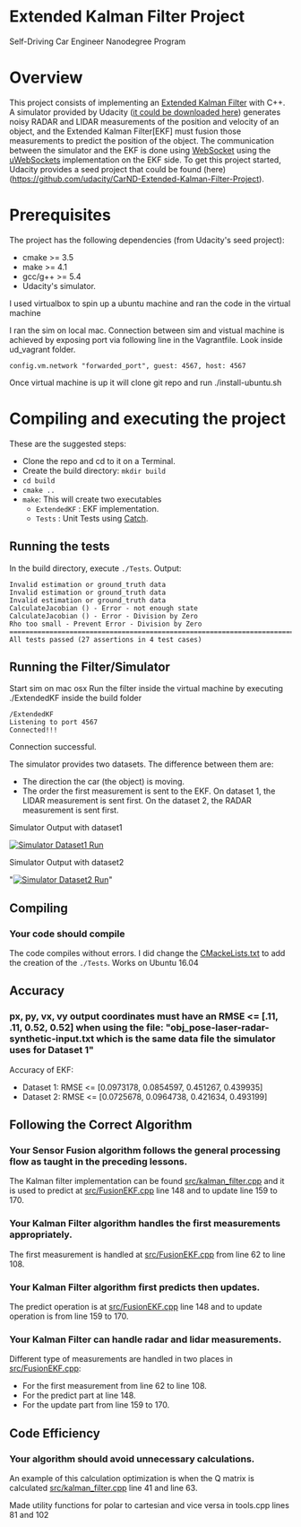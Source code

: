 # Extended Kalman Filter Project
Self-Driving Car Engineer Nanodegree Program

# Overview
This project consists of implementing an [Extended Kalman Filter](https://en.wikipedia.org/wiki/Extended_Kalman_filter) with C++. A simulator provided by Udacity ([it could be downloaded here](https://github.com/udacity/self-driving-car-sim/releases)) generates noisy RADAR and LIDAR measurements of the position and velocity of an object, and the Extended Kalman Filter[EKF] must fusion those measurements to predict the position of the object. The communication between the simulator and the EKF is done using [WebSocket](https://en.wikipedia.org/wiki/WebSocket) using the [uWebSockets](https://github.com/uNetworking/uWebSockets) implementation on the EKF side.
To get this project started, Udacity provides a seed project that could be found (here)(https://github.com/udacity/CarND-Extended-Kalman-Filter-Project).

# Prerequisites

The project has the following dependencies (from Udacity's seed project):

- cmake >= 3.5
- make >= 4.1
- gcc/g++ >= 5.4
- Udacity's simulator.

I used virtualbox to spin up a ubuntu machine and ran the code in the virtual machine

I ran the sim on local mac. Connection between sim and vistual machine is achieved by 
exposing port via following line in the Vagrantfile. Look inside ud_vagrant folder.

```config.vm.network "forwarded_port", guest: 4567, host: 4567```

Once virtual machine is up it will clone git repo and run ./install-ubuntu.sh

# Compiling and executing the project

These are the suggested steps:

- Clone the repo and cd to it on a Terminal.
- Create the build directory: `mkdir build`
- `cd build`
- `cmake ..`
- `make`: This will create two executables
  - `ExtendedKF` : EKF implementation.
  - `Tests` : Unit Tests using [Catch](https://github.com/philsquared/Catch/blob/master/docs/tutorial.md).

## Running the tests

In the build directory, execute `./Tests`. Output:

```
Invalid estimation or ground_truth data
Invalid estimation or ground_truth data
Invalid estimation or ground_truth data
CalculateJacobian () - Error - not enough state
CalculateJacobian () - Error - Division by Zero
Rho too small - Prevent Error - Division by Zero
===============================================================================
All tests passed (27 assertions in 4 test cases)
```

## Running the Filter/Simulator

Start sim on mac osx
Run the filter inside the virtual machine by executing ./ExtendedKF inside the build folder

```
/ExtendedKF
Listening to port 4567
Connected!!!
```

Connection successful.

The simulator provides two datasets. The difference between them are:

- The direction the car (the object) is moving.
- The order the first measurement is sent to the EKF. On dataset 1, the LIDAR measurement is sent first. On the dataset 2, the RADAR measurement is sent first.


Simulator Output with dataset1

[![Simulator Dataset1 Run](https://img.youtube.com/vi/HORefcB8X-0/0.jpg)](https://www.youtube.com/watch?v=HORefcB8X-0)

Simulator Output with dataset2

"[![Simulator Dataset2 Run](https://img.youtube.com/vi/YM5zFhSGfm4/0.jpg)](https://www.youtube.com/watch?v=YM5zFhSGfm4)"

## Compiling

### Your code should compile

The code compiles without errors. I did change the [CMackeLists.txt](./CMakeLists.txt) to add the creation of the `./Tests`. Works on Ubuntu 16.04

## Accuracy

### px, py, vx, vy output coordinates must have an RMSE <= [.11, .11, 0.52, 0.52] when using the file: "obj_pose-laser-radar-synthetic-input.txt which is the same data file the simulator uses for Dataset 1"

Accuracy of EKF:

- Dataset 1: RMSE <= [0.0973178, 0.0854597, 0.451267, 0.439935]
- Dataset 2: RMSE <= [0.0725678, 0.0964738, 0.421634, 0.493199]

## Following the Correct Algorithm

### Your Sensor Fusion algorithm follows the general processing flow as taught in the preceding lessons.

The Kalman filter implementation can be found [src/kalman_filter.cpp](./src/kalman_filter.cpp) and it is used to predict at [src/FusionEKF.cpp](./src/FusionEKF.cpp#L148) line 148 and to update line 159 to 170.

### Your Kalman Filter algorithm handles the first measurements appropriately.

The first measurement is handled at [src/FusionEKF.cpp](./src/FusionEKF.cpp#L62) from line 62 to line 108.

### Your Kalman Filter algorithm first predicts then updates.

The predict operation is at [src/FusionEKF.cpp](./src/FusionEKF.cpp#L148) line 148 and to update operation is from line 159 to 170.

### Your Kalman Filter can handle radar and lidar measurements.

Different type of measurements are handled in two places in [src/FusionEKF.cpp](./src/FusionEKF.cpp):

- For the first measurement from line 62 to line 108.
- For the predict part at line 148.
- For the update part from line 159 to 170.

## Code Efficiency

### Your algorithm should avoid unnecessary calculations.

An example of this calculation optimization is when the Q matrix is calculated [src/kalman_filter.cpp](./src/kalman_filter.cpp#L41) line 41 and line 63.

Made utility functions for polar to cartesian and vice versa in tools.cpp lines 81 and 102







